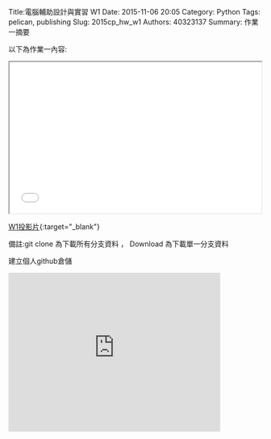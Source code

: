 Title:電腦輔助設計與實習  W1
Date: 2015-11-06 20:05
Category: Python
Tags: pelican, publishing
Slug: 2015cp_hw_w1
Authors: 40323137
Summary: 作業一摘要

以下為作業一內容:

<iframe src="40323137_cp_w1_p.html" width="500" height="300"></iframe>

[W1投影片](40323137_cp_w1_p.html){:target="_blank"}

備註:git clone 為下載所有分支資料 ， Download 為下載單一分支資料

建立個人github倉儲
<iframe width="420" height="315" src="https://www.youtube.com/embed/3CBYK--pwKU" frameborder="0" allowfullscreen></iframe>

